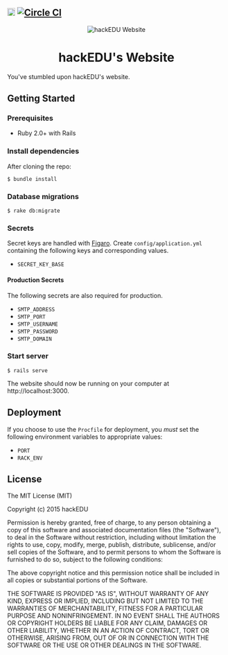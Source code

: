 <a name="top"></a>
<a href="https://www.irccloud.com/invite?channel=%23hackedu&amp;hostname=irc.freenode.net&amp;port=6697&amp;ssl=1" target="_blank"><img src="https://www.irccloud.com/invite-svg?channel=%23hackedu&amp;hostname=irc.freenode.net&amp;port=6697&amp;ssl=1"  height="18"></a> [![Circle CI](https://circleci.com/gh/hackedu/website.svg?style=svg)](https://circleci.com/gh/hackedu/website)
-------------------------------------------------------------------------------
<p align="center"><img src="https://raw.githubusercontent.com/hackedu/dinosaurs/68ccf2b66be441748ee0639df01deb3ea354cfc7/code_dinosaur.png" alt="hackEDU Website" /></p>
<h1 align="center">hackEDU's Website</h1>

You've stumbled upon hackEDU's website.

## Getting Started

### Prerequisites

*  Ruby 2.0+ with Rails

### Install dependencies

After cloning the repo:

    $ bundle install

### Database migrations

    $ rake db:migrate

### Secrets

Secret keys are handled with [Figaro](https://github.com/laserlemon/figaro).
Create `config/application.yml` containing the following keys and 
corresponding values.

* `SECRET_KEY_BASE`

#### Production Secrets

The following secrets are also required for production.

* `SMTP_ADDRESS`
* `SMTP_PORT`
* `SMTP_USERNAME`
* `SMTP_PASSWORD`
* `SMTP_DOMAIN`

### Start server

    $ rails serve

The website should now be running on your computer at http://localhost:3000.

## Deployment

If you choose to use the `Procfile` for deployment, you _must_ set the
following environment variables to appropriate values:

* `PORT`
* `RACK_ENV`

## License

The MIT License (MIT)

Copyright (c) 2015 hackEDU

Permission is hereby granted, free of charge, to any person obtaining a copy
of this software and associated documentation files (the "Software"), to deal
in the Software without restriction, including without limitation the rights
to use, copy, modify, merge, publish, distribute, sublicense, and/or sell
copies of the Software, and to permit persons to whom the Software is
furnished to do so, subject to the following conditions:

The above copyright notice and this permission notice shall be included in all
copies or substantial portions of the Software.

THE SOFTWARE IS PROVIDED "AS IS", WITHOUT WARRANTY OF ANY KIND, EXPRESS OR
IMPLIED, INCLUDING BUT NOT LIMITED TO THE WARRANTIES OF MERCHANTABILITY,
FITNESS FOR A PARTICULAR PURPOSE AND NONINFRINGEMENT. IN NO EVENT SHALL THE
AUTHORS OR COPYRIGHT HOLDERS BE LIABLE FOR ANY CLAIM, DAMAGES OR OTHER
LIABILITY, WHETHER IN AN ACTION OF CONTRACT, TORT OR OTHERWISE, ARISING FROM,
OUT OF OR IN CONNECTION WITH THE SOFTWARE OR THE USE OR OTHER DEALINGS IN THE
SOFTWARE.
